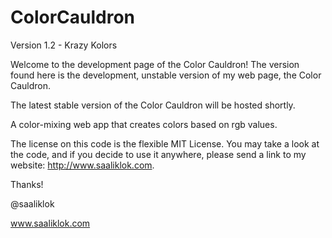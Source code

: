 # ColorCauldron
Version 1.2 - Krazy Kolors

Welcome to the development page of the Color Cauldron!
The version found here is the development, unstable version of my web page, the Color Cauldron.

The latest stable version of the Color Cauldron will be hosted shortly.

A color-mixing web app that creates colors based on rgb values.

The license on this code is the flexible MIT License.
You may take a look at the code, and if you decide to use it anywhere, please send a link to my website:
http://www.saaliklok.com.

Thanks!

@saaliklok

www.saaliklok.com


